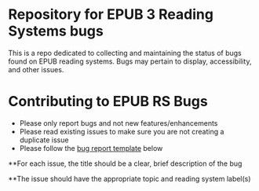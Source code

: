 
# Repository for EPUB 3 Reading Systems bugs

This is a repo dedicated to collecting and maintaining the status of bugs found on EPUB reading systems. Bugs may pertain to display, accessibility, and other issues.

# Contributing to EPUB RS Bugs
* Please only report bugs and not new features/enhancements
* Please read existing issues to make sure you are not creating a duplicate issue
* Please follow the [bug report template](#bug-report-template) below

**For each issue, the title should be a clear, brief description of the bug

**The issue should have the appropriate topic and reading system label(s)
